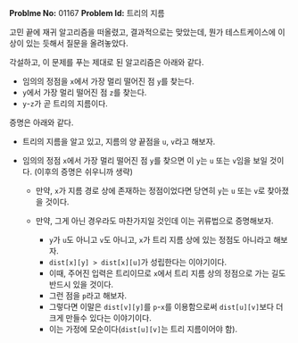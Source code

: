 **Problme No:** 01167
**Problem Id:** 트리의 지름


고민 끝에 재귀 알고리즘을 떠올렸고, 결과적으로는 맞았는데, 뭔가 테스트케이스에 이상이 있는 듯해서 질문을 올려놓았다.


각설하고, 이 문제를 푸는 제대로 된 알고리즘은 아래와 같다.


- 임의의 정점을 `x`에서 가장 멀리 떨어진 점 `y`를 찾는다.
- `y`에서 가장 멀리 떨어진 점 `z`를 찾는다.
- `y`-`z`가 곧 트리의 지름이다.


증명은 아래와 같다.


- 트리의 지름을 알고 있고, 지름의 양 끝점을 `u`, `v`라고 해보자.
- 임의의 정점 `x`에서 가장 멀리 떨어진 점 `y`를 찾으면 이 `y`는 `u` 또는 `v`임을 보일 것이다.
(이후의 증명은 쉬우니까 생략)

  - 만약, `x`가 지름 경로 상에 존재하는 정점이었다면 당연히 `y`는 `u` 또는 `v`로 찾아졌을 것이다.

  - 만약, 그게 아닌 경우라도 마찬가지일 것인데 이는 귀류법으로 증명해보자.
    - `y`가 `u`도 아니고 `v`도 아니고, `x`가 트리 지름 상에 있는 정점도 아니라고 해보자.
    - `dist[x][y] > dist[x][u]`가 성립한다는 이야기이다.
    - 이때, 주어진 입력은 트리이므로 `x`에서 트리 지름 상의 정점으로 가는 길도 반드시 있을 것이다.
    - 그런 점을 `p`라고 해보자.
    - 그렇다면 이말은 `dist[v][y]`를 `p`-`x`를 이용함으로써 `dist[u][v]`보다 더 크게 만들수 있다는 이야기이다.
    - 이는 가정에 모순이다(`dist[u][v]`는 트리 지름이어야 함).
